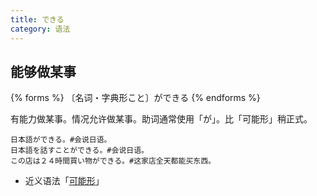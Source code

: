 ```yaml
---
title: できる
category: 语法
---
```


## 能够做某事

{% forms %}
〔名词・字典形こと〕ができる
{% endforms %}

有能力做某事。情况允许做某事。助词通常使用「が」。比「可能形」稍正式。

```example
日本語ができる。#会说日语。
日本語を話すことができる。#会说日语。
この店は２４時間買い物ができる。#这家店全天都能买东西。
```

- 近义语法「[可能形](../kenengxing)」

